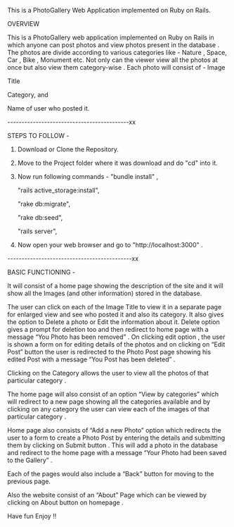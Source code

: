 This is a PhotoGallery Web Application implemented on Ruby on Rails.

OVERVIEW

This is a PhotoGallery web application implemented on Ruby on Rails in which anyone can post photos and view photos present in the database . The photos are divide according to various categories like - Nature , Space, Car , Bike , Monument etc. Not only can the viewer view all the photos at once but also view them category-wise . Each photo will consist of -
Image

Title

Category, and

Name of user who posted it.

-------------------------------------------xx

STEPS TO FOLLOW -

 1) Download or Clone the Repository.
 2) Move to the Project folder where it was download and do "cd" into it.
 3) Now run following commands -
	"bundle install" ,

	"rails active_storage:install",

	"rake db:migrate",

	"rake db:seed",

	"rails server",

 4) Now open your web browser and go to "http://localhost:3000" .

--------------------------------------------xx

BASIC FUNCTIONING -

It will consist of a home page showing the description of the site and it will show all the Images (and other information) stored in the database.

The user can click on each of the Image Title to view it in a separate page  for enlarged view and see who posted it and also its category. It also gives the option to Delete a photo or Edit the information about it.
Delete option gives a prompt for deletion too and then redirect to home page with a message “You Photo has been removed” .
On clicking edit option , the user is shown a form on for editing details of the photos and on clicking on “Edit Post” button the user is redirected to the Photo Post page showing his edited Post with a message “You Post has been deleted” .

Clicking on the Category allows the user to view all the photos of that particular category .

The home page will also consist of an option “View by categories” which will redirect to a new page showing all the categories available and by clicking on any category the user can view each of the images of that particular category .

Home page also consists of “Add a new Photo” option which redirects the user to a form to create a Photo Post by entering the details and submitting them by clicking on Submit button . This will add a photo in the database and redirect to the home page with a message “Your Photo had been saved to the Gallery” .

Each of the pages would also include a “Back” button for moving to the previous page.

Also the website consist of an “About” Page which can be viewed by clicking on About button on homepage .

Have fun Enjoy !!
